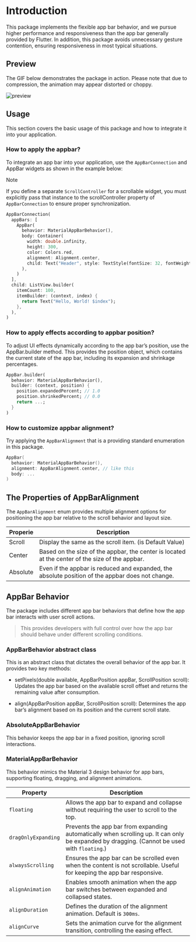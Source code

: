 # Introduction
This package implements the flexible app bar behavior, and we pursue higher performance and responsiveness than the app bar generally provided by Flutter. In addition, this package avoids unnecessary gesture contention, ensuring responsiveness in most typical situations.

## Preview
The GIF below demonstrates the package in action. Please note that due to compression, the animation may appear distorted or choppy.

![preview](https://github.com/user-attachments/assets/9b077c66-83c3-4374-b217-f37dbe644d01)

## Usage
This section covers the basic usage of this package and how to integrate it into your application.

### How to apply the appbar?
To integrate an app bar into your application, use the `AppBarConnection` and AppBar widgets as shown in the example below:

> [!NOTE]
> If you define a separate `ScrollController` for a scrollable widget, you must explicitly pass that instance to the scrollController property of `AppBarConnection` to ensure proper synchronization.

```dart
AppBarConnection(
  appBars: [
    AppBar(
      behavior: MaterialAppBarBehavior(),
      body: Container(
        width: double.infinity,
        height: 300,
        color: Colors.red,
        alignment: Alignment.center,
        child: Text("Header", style: TextStyle(fontSize: 32, fontWeight: FontWeight.bold)),
      ),
    )
  ],
  child: ListView.builder(
    itemCount: 100,
    itemBuilder: (context, index) {
      return Text("Hello, World! $index");
    },
  ),
)
```

### How to apply effects according to appbar position?
To adjust UI effects dynamically according to the app bar’s position, use the AppBar.builder method. This provides the position object, which contains the current state of the app bar, including its expansion and shrinkage percentages.

```dart
AppBar.builder(
  behavior: MaterialAppBarBehavior(),
  builder: (context, position) {
    position.expandedPercent; // 1.0
    position.shrinkedPercent; // 0.0
    return ...;
  }
)
```

### How to customize appbar alignment?
Try applying the `AppBarAlignment` that is a providing standard enumeration in this package.

```kotlin
AppBar(
  behavior: MaterialAppBarBehavior(),
  alignment: AppBarAlignment.center, // like this
  body: ...
)
```

## The Properties of AppBarAlignment
The `AppBarAlignment` enum provides multiple alignment options for positioning the app bar relative to the scroll behavior and layout size.

| Properie | Description
| ------ | ------ |
| Scroll | Display the same as the scroll item. (is Default Value)
| Center | Based on the size of the appbar, the center is located at the center of the size of the appbar.
| Absolute | Even if the appbar is reduced and expanded, the absolute position of the appbar does not change.

## AppBar Behavior
The package includes different app bar behaviors that define how the app bar interacts with user scroll actions.

> This provides developers with full control over how the app bar should behave under different scrolling conditions.

### AppBarBehavior abstract class
This is an abstract class that dictates the overall behavior of the app bar. It provides two key methods:

- setPixels(double available, AppBarPosition appBar, ScrollPosition scroll): Updates the app bar based on the available scroll offset and returns the remaining value after consumption.

- align(AppBarPosition appBar, ScrollPosition scroll): Determines the app bar’s alignment based on its position and the current scroll state.

### AbsoluteAppBarBehavior
This behavior keeps the app bar in a fixed position, ignoring scroll interactions.

### MaterialAppBarBehavior
This behavior mimics the Material 3 design behavior for app bars, supporting floating, dragging, and alignment animations.

| Property | Description |
|----------|-------------|
| `floating` | Allows the app bar to expand and collapse without requiring the user to scroll to the top. |
| `dragOnlyExpanding` | Prevents the app bar from expanding automatically when scrolling up. It can only be expanded by dragging. (Cannot be used with `floating`.) |
| `alwaysScrolling` | Ensures the app bar can be scrolled even when the content is not scrollable. Useful for keeping the app bar responsive. |
| `alignAnimation` | Enables smooth animation when the app bar switches between expanded and collapsed states. |
| `alignDuration` | Defines the duration of the alignment animation. Default is `300ms`. |
| `alignCurve` | Sets the animation curve for the alignment transition, controlling the easing effect. |

